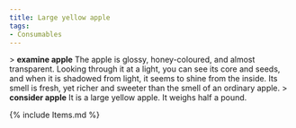 ```yaml
---
title: Large yellow apple
tags:
- Consumables
---
```


\> **examine apple**
The apple is glossy, honey-coloured, and almost transparent. Looking
through
it at a light, you can see its core and seeds, and when it is shadowed
from
light, it seems to shine from the inside. Its smell is fresh, yet richer
and
sweeter than the smell of an ordinary apple.
\> **consider apple**
It is a large yellow apple.
It weighs half a pound.

{% include Items.md %}
